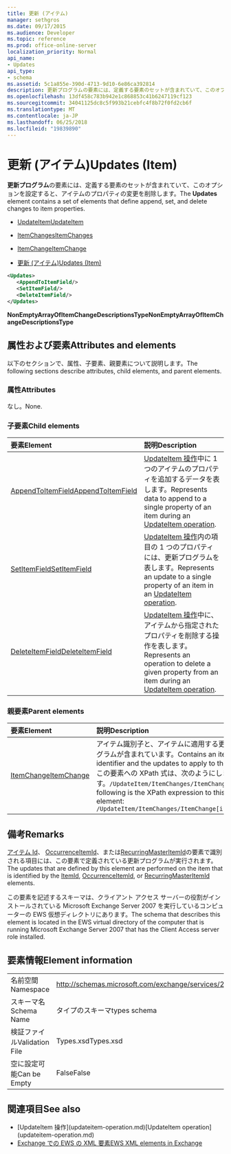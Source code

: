 ```yaml
---
title: 更新 (アイテム)
manager: sethgros
ms.date: 09/17/2015
ms.audience: Developer
ms.topic: reference
ms.prod: office-online-server
localization_priority: Normal
api_name:
- Updates
api_type:
- schema
ms.assetid: 5c1a855e-390d-4713-9d10-6e86ca392814
description: 更新プログラムの要素には、定義する要素のセットが含まれていて、このオプションを設定すると、アイテムのプロパティの変更を削除します。
ms.openlocfilehash: 13df458c783b942e1c868853c41b6247119cf123
ms.sourcegitcommit: 34041125dc8c5f993b21cebfc4f8b72f0fd2cb6f
ms.translationtype: MT
ms.contentlocale: ja-JP
ms.lasthandoff: 06/25/2018
ms.locfileid: "19839890"
---
```

# <a name="updates-item"></a><span data-ttu-id="cde9a-103">更新 (アイテム)</span><span class="sxs-lookup"><span data-stu-id="cde9a-103">Updates (Item)</span></span>

<span data-ttu-id="cde9a-104">**更新プログラム**の要素には、定義する要素のセットが含まれていて、このオプションを設定すると、アイテムのプロパティの変更を削除します。</span><span class="sxs-lookup"><span data-stu-id="cde9a-104">The **Updates** element contains a set of elements that define append, set, and delete changes to item properties.</span></span> 
  
- [<span data-ttu-id="cde9a-105">UpdateItem</span><span class="sxs-lookup"><span data-stu-id="cde9a-105">UpdateItem</span></span>](updateitem.md)
  
- [<span data-ttu-id="cde9a-106">ItemChanges</span><span class="sxs-lookup"><span data-stu-id="cde9a-106">ItemChanges</span></span>](itemchanges.md)
  
- [<span data-ttu-id="cde9a-107">ItemChange</span><span class="sxs-lookup"><span data-stu-id="cde9a-107">ItemChange</span></span>](itemchange.md)
  
- [<span data-ttu-id="cde9a-108">更新 (アイテム)</span><span class="sxs-lookup"><span data-stu-id="cde9a-108">Updates (Item)</span></span>](updates-item.md)
  
```xml
<Updates>
   <AppendToItemField/>
   <SetItemField/>
   <DeleteItemField/>
</Updates>
```

<span data-ttu-id="cde9a-109">**NonEmptyArrayOfItemChangeDescriptionsType**</span><span class="sxs-lookup"><span data-stu-id="cde9a-109">**NonEmptyArrayOfItemChangeDescriptionsType**</span></span>

## <a name="attributes-and-elements"></a><span data-ttu-id="cde9a-110">属性および要素</span><span class="sxs-lookup"><span data-stu-id="cde9a-110">Attributes and elements</span></span>

<span data-ttu-id="cde9a-111">以下のセクションで、属性、子要素、親要素について説明します。</span><span class="sxs-lookup"><span data-stu-id="cde9a-111">The following sections describe attributes, child elements, and parent elements.</span></span>
  
### <a name="attributes"></a><span data-ttu-id="cde9a-112">属性</span><span class="sxs-lookup"><span data-stu-id="cde9a-112">Attributes</span></span>

<span data-ttu-id="cde9a-113">なし。</span><span class="sxs-lookup"><span data-stu-id="cde9a-113">None.</span></span>
  
### <a name="child-elements"></a><span data-ttu-id="cde9a-114">子要素</span><span class="sxs-lookup"><span data-stu-id="cde9a-114">Child elements</span></span>

|<span data-ttu-id="cde9a-115">**要素**</span><span class="sxs-lookup"><span data-stu-id="cde9a-115">**Element**</span></span>|<span data-ttu-id="cde9a-116">**説明**</span><span class="sxs-lookup"><span data-stu-id="cde9a-116">**Description**</span></span>|
|:-----|:-----|
|[<span data-ttu-id="cde9a-117">AppendToItemField</span><span class="sxs-lookup"><span data-stu-id="cde9a-117">AppendToItemField</span></span>](appendtoitemfield.md) <br/> |<span data-ttu-id="cde9a-118">[UpdateItem 操作](updateitem-operation.md)中に 1 つのアイテムのプロパティを追加するデータを表します。</span><span class="sxs-lookup"><span data-stu-id="cde9a-118">Represents data to append to a single property of an item during an [UpdateItem operation](updateitem-operation.md).</span></span>  <br/> |
|[<span data-ttu-id="cde9a-119">SetItemField</span><span class="sxs-lookup"><span data-stu-id="cde9a-119">SetItemField</span></span>](setitemfield.md) <br/> |<span data-ttu-id="cde9a-120">[UpdateItem 操作](updateitem-operation.md)内の項目の 1 つのプロパティには、更新プログラムを表します。</span><span class="sxs-lookup"><span data-stu-id="cde9a-120">Represents an update to a single property of an item in an [UpdateItem operation](updateitem-operation.md).</span></span>  <br/> |
|[<span data-ttu-id="cde9a-121">DeleteItemField</span><span class="sxs-lookup"><span data-stu-id="cde9a-121">DeleteItemField</span></span>](deleteitemfield.md) <br/> |<span data-ttu-id="cde9a-122">[UpdateItem 操作](updateitem-operation.md)中に、アイテムから指定されたプロパティを削除する操作を表します。</span><span class="sxs-lookup"><span data-stu-id="cde9a-122">Represents an operation to delete a given property from an item during an [UpdateItem operation](updateitem-operation.md).</span></span>  <br/> |
   
### <a name="parent-elements"></a><span data-ttu-id="cde9a-123">親要素</span><span class="sxs-lookup"><span data-stu-id="cde9a-123">Parent elements</span></span>

|<span data-ttu-id="cde9a-124">**要素**</span><span class="sxs-lookup"><span data-stu-id="cde9a-124">**Element**</span></span>|<span data-ttu-id="cde9a-125">**説明**</span><span class="sxs-lookup"><span data-stu-id="cde9a-125">**Description**</span></span>|
|:-----|:-----|
|[<span data-ttu-id="cde9a-126">ItemChange</span><span class="sxs-lookup"><span data-stu-id="cde9a-126">ItemChange</span></span>](itemchange.md) <br/> |<span data-ttu-id="cde9a-127">アイテム識別子と、アイテムに適用する更新プログラムが含まれています。</span><span class="sxs-lookup"><span data-stu-id="cde9a-127">Contains an item identifier and the updates to apply to the item.</span></span>  <br/> <span data-ttu-id="cde9a-128">この要素への XPath 式は、次のようにします。`/UpdateItem/ItemChanges/ItemChange[i]`</span><span class="sxs-lookup"><span data-stu-id="cde9a-128">The following is the XPath expression to this element:  `/UpdateItem/ItemChanges/ItemChange[i]`</span></span> <br/> |
   
## <a name="remarks"></a><span data-ttu-id="cde9a-129">備考</span><span class="sxs-lookup"><span data-stu-id="cde9a-129">Remarks</span></span>

<span data-ttu-id="cde9a-130">[アイテム Id](itemid.md)、 [OccurrenceItemId](occurrenceitemid.md)、または[RecurringMasterItemId](recurringmasteritemid.md)の要素で識別される項目には、この要素で定義されている更新プログラムが実行されます。</span><span class="sxs-lookup"><span data-stu-id="cde9a-130">The updates that are defined by this element are performed on the item that is identified by the [ItemId](itemid.md), [OccurrenceItemId](occurrenceitemid.md), or [RecurringMasterItemId](recurringmasteritemid.md) elements.</span></span> 
  
<span data-ttu-id="cde9a-131">この要素を記述するスキーマは、クライアント アクセス サーバーの役割がインストールされている Microsoft Exchange Server 2007 を実行しているコンピューターの EWS 仮想ディレクトリにあります。</span><span class="sxs-lookup"><span data-stu-id="cde9a-131">The schema that describes this element is located in the EWS virtual directory of the computer that is running Microsoft Exchange Server 2007 that has the Client Access server role installed.</span></span>
  
## <a name="element-information"></a><span data-ttu-id="cde9a-132">要素情報</span><span class="sxs-lookup"><span data-stu-id="cde9a-132">Element information</span></span>

|||
|:-----|:-----|
|<span data-ttu-id="cde9a-133">名前空間</span><span class="sxs-lookup"><span data-stu-id="cde9a-133">Namespace</span></span>  <br/> |http://schemas.microsoft.com/exchange/services/2006/types  <br/> |
|<span data-ttu-id="cde9a-134">スキーマ名</span><span class="sxs-lookup"><span data-stu-id="cde9a-134">Schema Name</span></span>  <br/> |<span data-ttu-id="cde9a-135">タイプのスキーマ</span><span class="sxs-lookup"><span data-stu-id="cde9a-135">types schema</span></span>  <br/> |
|<span data-ttu-id="cde9a-136">検証ファイル</span><span class="sxs-lookup"><span data-stu-id="cde9a-136">Validation File</span></span>  <br/> |<span data-ttu-id="cde9a-137">Types.xsd</span><span class="sxs-lookup"><span data-stu-id="cde9a-137">Types.xsd</span></span>  <br/> |
|<span data-ttu-id="cde9a-138">空に設定可能</span><span class="sxs-lookup"><span data-stu-id="cde9a-138">Can be Empty</span></span>  <br/> |<span data-ttu-id="cde9a-139">False</span><span class="sxs-lookup"><span data-stu-id="cde9a-139">False</span></span>  <br/> |
   
## <a name="see-also"></a><span data-ttu-id="cde9a-140">関連項目</span><span class="sxs-lookup"><span data-stu-id="cde9a-140">See also</span></span>

- <span data-ttu-id="cde9a-141">
  [UpdateItem 操作](updateitem-operation.md)</span><span class="sxs-lookup"><span data-stu-id="cde9a-141">[UpdateItem operation](updateitem-operation.md)</span></span>
- [<span data-ttu-id="cde9a-142">Exchange での EWS の XML 要素</span><span class="sxs-lookup"><span data-stu-id="cde9a-142">EWS XML elements in Exchange</span></span>](ews-xml-elements-in-exchange.md)

